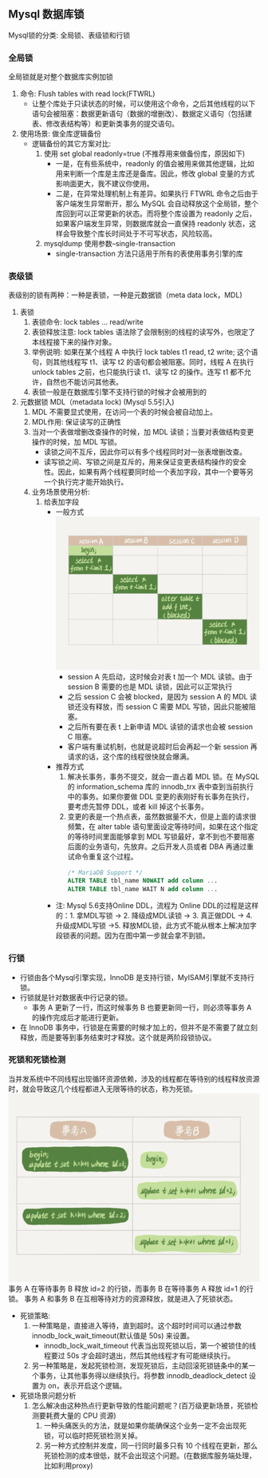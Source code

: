 ## Mysql 数据库锁
Mysql锁的分类: 全局锁、表级锁和行锁
### 全局锁
全局锁就是对整个数据库实例加锁
1. 命令: Flush tables with read lock(FTWRL)
    - 让整个库处于只读状态的时候，可以使用这个命令，之后其他线程的以下语句会被阻塞：数据更新语句（数据的增删改）、数据定义语句（包括建表、修改表结构等）和更新类事务的提交语句。
2. 使用场景: 做全库逻辑备份
    - 逻辑备份的其它方案对比:
        1. 使用 set global readonly=true (不推荐用来做备份库，原因如下)
            - 一是，在有些系统中，readonly 的值会被用来做其他逻辑，比如用来判断一个库是主库还是备库。因此，修改 global 变量的方式影响面更大，我不建议你使用。
            - 二是，在异常处理机制上有差异。如果执行 FTWRL 命令之后由于客户端发生异常断开，那么 MySQL 会自动释放这个全局锁，整个库回到可以正常更新的状态。而将整个库设置为 readonly 之后，如果客户端发生异常，则数据库就会一直保持 readonly 状态，这样会导致整个库长时间处于不可写状态，风险较高。
        2. mysqldump 使用参数–single-transaction
            - single-transaction 方法只适用于所有的表使用事务引擎的库
### 表级锁
表级别的锁有两种：一种是表锁，一种是元数据锁（meta data lock，MDL)
1. 表锁
    1. 表锁命令: lock tables … read/write
    2. 表锁释放注意: lock tables 语法除了会限制别的线程的读写外，也限定了本线程接下来的操作对象。
    3. 举例说明: 如果在某个线程 A 中执行 lock tables t1 read, t2 write; 这个语句，则其他线程写 t1、读写 t2 的语句都会被阻塞。同时，线程 A 在执行 unlock tables 之前，也只能执行读 t1、读写 t2 的操作。连写 t1 都不允许，自然也不能访问其他表。
    4. 表锁一般是在数据库引擎不支持行锁的时候才会被用到的
2. 元数据锁 MDL（metadata lock) (Mysql 5.5引入)
    1. MDL 不需要显式使用，在访问一个表的时候会被自动加上。
    2. MDL作用: 保证读写的正确性
    3. 当对一个表做增删改查操作的时候，加 MDL 读锁；当要对表做结构变更操作的时候，加 MDL 写锁。
        - 读锁之间不互斥，因此你可以有多个线程同时对一张表增删改查。
        - 读写锁之间、写锁之间是互斥的，用来保证变更表结构操作的安全性。因此，如果有两个线程要同时给一个表加字段，其中一个要等另一个执行完才能开始执行。
    4. 业务场景使用分析:
        1. 给表加字段
            - 一般方式
                ![MDL Lock](imgs/Mysql.lock.tableAddCloumn.webp)
                - session A 先启动，这时候会对表 t 加一个 MDL 读锁。由于 session B 需要的也是 MDL 读锁，因此可以正常执行
                - 之后 session C 会被 blocked，是因为 session A 的 MDL 读锁还没有释放，而 session C 需要 MDL 写锁，因此只能被阻塞。
                - 之后所有要在表 t 上新申请 MDL 读锁的请求也会被 session C 阻塞。
                - 客户端有重试机制，也就是说超时后会再起一个新 session 再请求的话，这个库的线程很快就会爆满。
            - 推荐方式
                1. 解决长事务，事务不提交，就会一直占着 MDL 锁。在 MySQL 的 information_schema 库的 innodb_trx 表中查到当前执行中的事务。如果你要做 DDL 变更的表刚好有长事务在执行，要考虑先暂停 DDL，或者 kill 掉这个长事务。
                2. 变更的表是一个热点表，虽然数据量不大，但是上面的请求很频繁，在 alter table 语句里面设定等待时间，如果在这个指定的等待时间里面能够拿到 MDL 写锁最好，拿不到也不要阻塞后面的业务语句，先放弃。之后开发人员或者 DBA 再通过重试命令重复这个过程。
                    ```sql
                    /* MariaDB Support */
                    ALTER TABLE tbl_name NOWAIT add column ...
                    ALTER TABLE tbl_name WAIT N add column ...
                    ```
            - 注: Mysql 5.6支持Online DDL，流程为 Online DDL的过程是这样的：1. 拿MDL写锁 -> 2. 降级成MDL读锁 -> 3. 真正做DDL -> 4. 升级成MDL写锁 ->5. 释放MDL锁，此方式不能从根本上解决加字段锁表的问题。因为在图中第一步就会拿不到锁。
### 行锁
- 行锁由各个Mysql引擎实现，InnoDB 是支持行锁，MyISAM引擎就不支持行锁。
- 行锁就是针对数据表中行记录的锁。
    - 事务 A 更新了一行，而这时候事务 B 也要更新同一行，则必须等事务 A 的操作完成后才能进行更新。
- 在 InnoDB 事务中，行锁是在需要的时候才加上的，但并不是不需要了就立刻释放，而是要等到事务结束时才释放。这个就是两阶段锁协议。


### 死锁和死锁检测
当并发系统中不同线程出现循环资源依赖，涉及的线程都在等待别的线程释放资源时，就会导致这几个线程都进入无限等待的状态，称为死锁。
![死锁](imgs/Mysql.Lock.Deadlock.webp)
事务 A 在等待事务 B 释放 id=2 的行锁，而事务 B 在等待事务 A 释放 id=1 的行锁。 事务 A 和事务 B 在互相等待对方的资源释放，就是进入了死锁状态。
- 死锁策略:
    1. 一种策略是，直接进入等待，直到超时。这个超时时间可以通过参数 innodb_lock_wait_timeout(默认值是 50s) 来设置。
       - innodb_lock_wait_timeout 代表当出现死锁以后，第一个被锁住的线程要过 50s 才会超时退出，然后其他线程才有可能继续执行。
    2. 另一种策略是，发起死锁检测，发现死锁后，主动回滚死锁链条中的某一个事务，让其他事务得以继续执行。将参数 innodb_deadlock_detect 设置为 on，表示开启这个逻辑。
- 死锁场景问题分析
    1. 怎么解决由这种热点行更新导致的性能问题呢？(百万级更新场景，死锁检测要耗费大量的 CPU 资源)
        1. 一种头痛医头的方法，就是如果你能确保这个业务一定不会出现死锁，可以临时把死锁检测关掉。
        2. 另一种方式控制并发度，同一行同时最多只有 10 个线程在更新，那么死锁检测的成本很低，就不会出现这个问题。(在数据库服务端处理，比如利用proxy)

